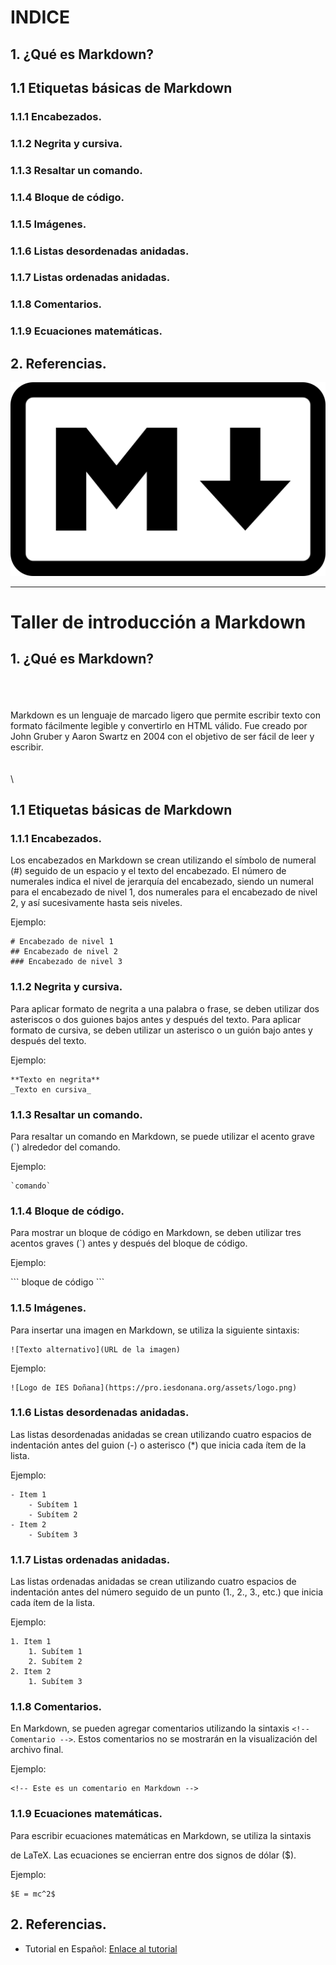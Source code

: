 # INDICE

## 1. ¿Qué es Markdown?
## 1.1 Etiquetas básicas de Markdown
### 1.1.1 Encabezados.
### 1.1.2 Negrita y cursiva.
### 1.1.3 Resaltar un comando.
### 1.1.4 Bloque de código.
### 1.1.5 Imágenes.
### 1.1.6 Listas desordenadas anidadas.
### 1.1.7 Listas ordenadas anidadas.
### 1.1.8 Comentarios.
### 1.1.9 Ecuaciones matemáticas.
## 2. Referencias.

![Logo Markdown](/imagenes/logo.png)

---

# Taller de introducción a Markdown

## 1. ¿Qué es Markdown?
\
\
\
Markdown es un lenguaje de marcado ligero que permite escribir texto con formato fácilmente legible y
convertirlo en HTML válido. Fue creado por John Gruber y Aaron Swartz en 2004 con el objetivo de ser fácil de leer y escribir.  
\
\
\
## 1.1 Etiquetas básicas de Markdown


### 1.1.1 Encabezados.


Los encabezados en Markdown se crean utilizando el símbolo de numeral (#) seguido de un espacio y el texto del encabezado. El número de numerales indica el nivel de jerarquía del encabezado, siendo un numeral para el encabezado de nivel 1, dos numerales para el encabezado de nivel 2, y así sucesivamente hasta seis niveles.

Ejemplo:

```
# Encabezado de nivel 1
## Encabezado de nivel 2
### Encabezado de nivel 3
```

### 1.1.2 Negrita y cursiva.

Para aplicar formato de negrita a una palabra o frase, se deben utilizar dos asteriscos o dos guiones bajos antes y después del texto. Para aplicar formato de cursiva, se deben utilizar un asterisco o un guión bajo antes y después del texto.

Ejemplo:

```
**Texto en negrita**
_Texto en cursiva_
```

### 1.1.3 Resaltar un comando.

Para resaltar un comando en Markdown, se puede utilizar el acento grave (`) alrededor del comando.

Ejemplo:

```
`comando`
```

### 1.1.4 Bloque de código.

Para mostrar un bloque de código en Markdown, se deben utilizar tres acentos graves (`) antes y después del bloque de código.

Ejemplo:

\```
bloque de código
\```

### 1.1.5 Imágenes.

Para insertar una imagen en Markdown, se utiliza la siguiente sintaxis:

```
![Texto alternativo](URL de la imagen)
```

Ejemplo:

```
![Logo de IES Doñana](https://pro.iesdonana.org/assets/logo.png)
```

### 1.1.6 Listas desordenadas anidadas.

Las listas desordenadas anidadas se crean utilizando cuatro espacios de indentación antes del guion (-) o asterisco (*) que inicia cada ítem de la lista.

Ejemplo:

```
- Item 1
    - Subítem 1
    - Subítem 2
- Item 2
    - Subítem 3
```

### 1.1.7 Listas ordenadas anidadas.

Las listas ordenadas anidadas se crean utilizando cuatro espacios de indentación antes del número seguido de un punto (1., 2., 3., etc.) que inicia cada ítem de la lista.

Ejemplo:

```
1. Item 1
    1. Subítem 1
    2. Subítem 2
2. Item 2
    1. Subítem 3
```

### 1.1.8 Comentarios.

En Markdown, se pueden agregar comentarios utilizando la sintaxis `<!-- Comentario -->`. Estos comentarios no se mostrarán en la visualización del archivo final.

Ejemplo:

```
<!-- Este es un comentario en Markdown -->
```

### 1.1.9 Ecuaciones matemáticas.

Para escribir ecuaciones matemáticas en Markdown, se utiliza la sintaxis

 de LaTeX. Las ecuaciones se encierran entre dos signos de dólar ($).

Ejemplo:

```
$E = mc^2$
```

## 2. Referencias.

- Tutorial en Español: [Enlace al tutorial](https://markdown.es/)
